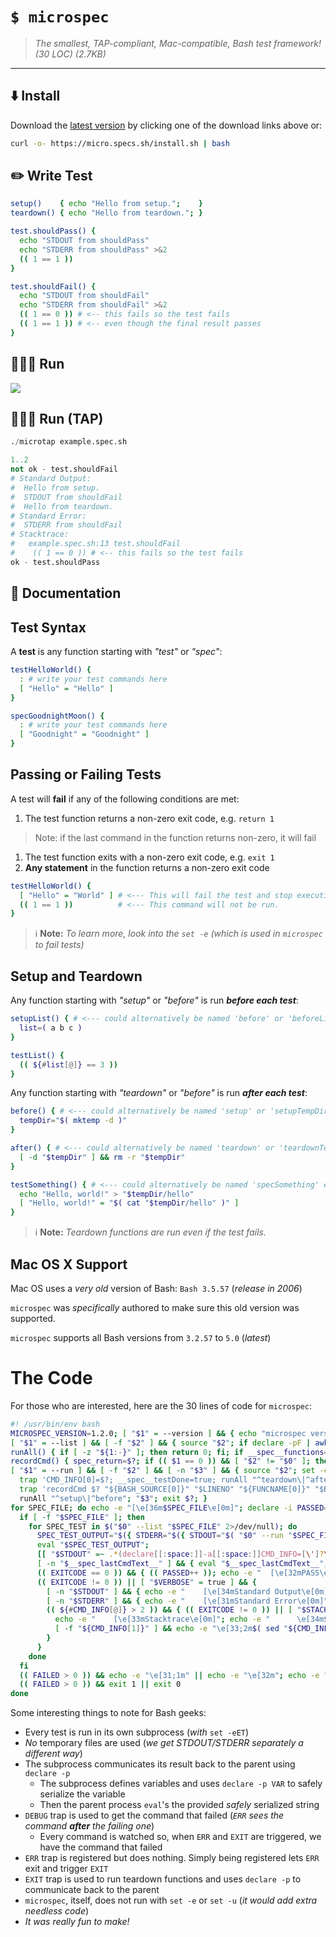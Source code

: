 # `$ microspec`

> _The smallest, TAP-compliant, Mac-compatible, Bash test framework! (30 LOC) (2.7KB)_

---

## ⬇️ Install

Download the [latest version](https://github.com/specs-sh/microspec/archive/v1.2.0.tar.gz) by clicking one of the download links above or:

```sh
curl -o- https://micro.specs.sh/install.sh | bash
```

## ✏️ Write Test

```sh
setup()    { echo "Hello from setup.";    }
teardown() { echo "Hello from teardown."; }

test.shouldPass() {
  echo "STDOUT from shouldPass"
  echo "STDERR from shouldPass" >&2
  (( 1 == 1 ))
}

test.shouldFail() {
  echo "STDOUT from shouldFail"
  echo "STDERR from shouldFail" >&2
  (( 1 == 0 )) # <-- this fails so the test fails
  (( 1 == 1 )) # <-- even though the final result passes
}

```

## 🏃🏿‍♀️ Run

<img src="/assets/images/screenshot_microspec_dark.png" style="max-height: 350px;" />

## 🏃🏿‍♀️ Run (TAP)

```python
./microtap example.spec.sh

1..2
not ok - test.shouldFail
# Standard Output:
#  Hello from setup.
#  STDOUT from shouldFail
#  Hello from teardown.
# Standard Error:
#  STDERR from shouldFail
# Stacktrace:
#   example.spec.sh:13 test.shouldFail
#    (( 1 == 0 )) # <-- this fails so the test fails
ok - test.shouldPass
```

## 📖 Documentation

## Test Syntax

A **test** is any function starting with _"test"_ or _"spec"_:

```sh
testHelloWorld() {
  : # write your test commands here
  [ "Hello" = "Hello" ]
}

specGoodnightMoon() {
  : # write your test commands here
  [ "Goodnight" = "Goodnight" ]
}
```

## Passing or Failing Tests

A test will **fail** if any of the following conditions are met:

1. The test function returns a non-zero exit code, e.g. `return 1`
  > Note: if the last command in the function returns non-zero, it will fail
1. The test function exits with a non-zero exit code, e.g. `exit 1`
1. **Any statement** in the function returns a non-zero exit code

```sh
testHelloWorld() {
  [ "Hello" = "World" ] # <--- This will fail the test and stop execution.
  (( 1 == 1 ))          # <--- This command will not be run.
}
```

> ℹ️ **Note:** _To learn more, look into the `set -e` (which is used in `microspec` to fail tests)_

## Setup and Teardown

Any function starting with _"setup"_ or _"before"_ is run **_before each test_**:

```sh
setupList() { # <--- could alternatively be named 'before' or 'beforeList' etc
  list=( a b c )
}

testList() {
  (( ${#list[@]} == 3 ))
}
```

Any function starting with _"teardown"_ or _"before"_ is run **_after each test_**:

```sh
before() { # <--- could alternatively be named 'setup' or 'setupTempDir' etc
  tempDir="$( mktemp -d )"
}

after() { # <--- could alternatively be named 'teardown' or 'teardownTempDir' etc
  [ -d "$tempDir" ] && rm -r "$tempDir"
}

testSomething() { # <--- could alternatively be named 'specSomething' etc
  echo "Hello, world!" > "$tempDir/hello"
  [ "Hello, world!" = "$( cat "$tempDir/hello" )" ]  
}
```

> ℹ️ **Note:** _Teardown functions are run even if the test fails._

## <i class="fab fa-apple"></i> Mac OS X Support

Mac OS uses a _very old_ version of Bash: `Bash 3.5.57` (_release in 2006_)

`microspec` was _specifically_ authored to make sure this old version was supported.

`microspec` supports all Bash versions from `3.2.57` to `5.0` (_latest_)

# <i class="fad fa-search-plus"></i> The Code

For those who are interested, here are the 30 lines of code for `microspec`:

```sh
#! /usr/bin/env bash
MICROSPEC_VERSION=1.2.0; [ "$1" = --version ] && { echo "microspec version $MICROSPEC_VERSION"; exit 0; }
[ "$1" = --list ] && [ -f "$2" ] && { source "$2"; if declare -pF | awk '{print $3}' | grep -i '^test\|^spec' 2>/dev/null; then exit 0; else exit $?; fi; }
runAll() { if [ -z "${1:-}" ]; then return 0; fi; if __spec__functions="$( declare -pF | awk '{print $3}' | grep -i "$1" 2>/dev/null )"; then for __spec__fn in $__spec__functions; do $__spec__fn; done; fi; }
recordCmd() { spec_return=$?; if (( $1 == 0 )) && [ "$2" != "$0" ]; then if [ -z "$__spec__testDone" ]; then CMD_INFO=("${@:1}"); fi; fi; return $spec_return; }
[ "$1" = --run ] && [ -f "$2" ] && [ -n "$3" ] && { source "$2"; set -eET; trap : ERR
  trap 'CMD_INFO[0]=$?; __spec__testDone=true; runAll "^teardown\|^after"; declare -p CMD_INFO' EXIT
  trap 'recordCmd $? "${BASH_SOURCE[0]}" "$LINENO" "${FUNCNAME[0]}" "$BASH_COMMAND";' DEBUG; 
  runAll "^setup\|^before"; "$3"; exit $?; }
for SPEC_FILE; do echo -e "[\e[36m$SPEC_FILE\e[0m]"; declare -i PASSED=0; declare -i FAILED=0
  if [ -f "$SPEC_FILE" ]; then
    for SPEC_TEST in $("$0" --list "$SPEC_FILE" 2>/dev/null); do
      SPEC_TEST_OUTPUT="$({ STDERR="$({ STDOUT="$( "$0" --run "$SPEC_FILE" "$SPEC_TEST" )"; } 2>&1; declare -i EXITCODE=$?; declare -p STDOUT >&2; declare -p EXITCODE >&2; exit $EXITCODE;)"; declare -p STDERR; exit 0; } 2>&1 )"
      eval "$SPEC_TEST_OUTPUT";
      [[ "$STDOUT" =~ .*(declare[[:space:]]-a[[:space:]]CMD_INFO=[\']?\(.*)$ ]] && __spec_lastCmdText__="${BASH_REMATCH[1]}"
      [ -n "$__spec_lastCmdText__" ] && { eval "$__spec_lastCmdText__"; STDOUT="${STDOUT%"$__spec_lastCmdText__"}"; STDOUT="${STDOUT%$'\n'}"; }
      (( EXITCODE == 0 )) && { (( PASSED++ )); echo -e "  [\e[32mPASS\e[0m] $SPEC_TEST"; } || { (( FAILED++ )); echo -e "  [\e[31mFAIL\e[0m] $SPEC_TEST"; }
      (( EXITCODE != 0 )) || [ "$VERBOSE" = true ] && {
        [ -n "$STDOUT" ] && { echo -e "    [\e[34mStandard Output\e[0m]"; echo -e "\e[39;2m$( echo -e "$STDOUT" | sed 's/^/      /' )\e[0m"; }
        [ -n "$STDERR" ] && { echo -e "    [\e[31mStandard Error\e[0m]"; echo -e "\e[39;2m$( echo -e "$STDERR" | sed 's/^/      /' )\e[0m"; }
        (( ${#CMD_INFO[@]} > 2 )) && { (( EXITCODE != 0 )) || [ "$STACKTRACE" = true ]; } && {
          echo -e "    [\e[33mStacktrace\e[0m]"; echo -e "      \e[34m${CMD_INFO[1]}\e[0m:\e[34m${CMD_INFO[2]} ${CMD_INFO[3]}";
          [ -f "${CMD_INFO[1]}" ] && echo -e "\e[33;2m$( sed "${CMD_INFO[2]}q;d" "${CMD_INFO[1]}" | sed "s/^ *//g" | sed "s/^/        /" )\e[0m";
        }
      }
    done
  fi
  (( FAILED > 0 )) && echo -e "\e[31;1m" || echo -e "\e[32m"; echo -e "$PASSED Passed, $FAILED Failed"; printf '\e[0m%s' ''
  (( FAILED > 0 )) && exit 1 || exit 0
done
```

Some interesting things to note for Bash geeks:

- Every test is run in its own subprocess (_with_ `set -eET`)
- _No_ temporary files are used (_we get STDOUT/STDERR separately a different way_)
- The subprocess communicates its result back to the parent using `declare -p`
  - The subprocess defines variables and uses `declare -p VAR` to safely serialize the variable
  - Then the parent process `eval`'s the provided _safely_ serialized string
- `DEBUG` trap is used to get the command that failed (_`ERR` sees the command **after** the failing one_)
  - Every command is watched so, when `ERR` and `EXIT` are triggered, we have the command that failed 
- `ERR` trap is registered but does nothing. Simply being registered lets `ERR` exit and trigger `EXIT`
- `EXIT` trap is used to run teardown functions and uses `declare -p` to communicate back to the parent
- `microspec`, itself, does not run with `set -e` or `set -u` (_it would add extra needless code_)
- _It was really fun to make!_

